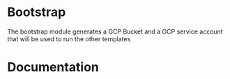 # Bootstrap

The bootstrap module generates a GCP Bucket and a GCP service account that will be used to run
the other templates

# Documentation
<!-- BEGIN_TF_DOCS -->
<!-- END_TF_DOCS -->